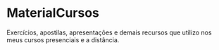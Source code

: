 # MaterialCursos
Exercícios, apostilas, apresentações e demais recursos que utilizo nos meus cursos presenciais e a distância.
